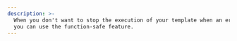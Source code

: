 ```yaml
---
description: >-
  When you don't want to stop the execution of your template when an error occurs,
  you can use the function-safe feature.
---
```

